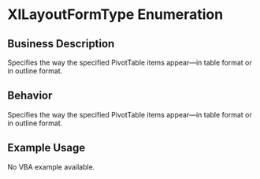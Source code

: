 # XlLayoutFormType Enumeration

## Business Description
Specifies the way the specified PivotTable items appear—in table format or in outline format.

## Behavior
Specifies the way the specified PivotTable items appear—in table format or in outline format.

## Example Usage
No VBA example available.